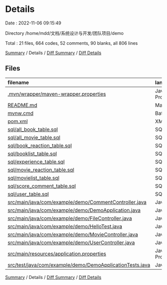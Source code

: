 # Details

Date : 2022-11-06 09:15:49

Directory /home/mdd/文档/系统设计与开发/团队项目/demo

Total : 21 files,  664 codes, 52 comments, 90 blanks, all 806 lines

[Summary](results.md) / Details / [Diff Summary](diff.md) / [Diff Details](diff-details.md)

## Files
| filename | language | code | comment | blank | total |
| :--- | :--- | ---: | ---: | ---: | ---: |
| [.mvn/wrapper/maven-wrapper.properties](/.mvn/wrapper/maven-wrapper.properties) | Java Properties | 2 | 0 | 1 | 3 |
| [README.md](/README.md) | Markdown | 4 | 0 | 3 | 7 |
| [mvnw.cmd](/mvnw.cmd) | Batch | 102 | 51 | 36 | 189 |
| [pom.xml](/pom.xml) | XML | 50 | 0 | 6 | 56 |
| [sql/all_book_table.sql](/sql/all_book_table.sql) | SQL | 21 | 0 | 0 | 21 |
| [sql/all_movie_table.sql](/sql/all_movie_table.sql) | SQL | 22 | 0 | 0 | 22 |
| [sql/book_reaction_table.sql](/sql/book_reaction_table.sql) | SQL | 15 | 0 | 0 | 15 |
| [sql/booklist_table.sql](/sql/booklist_table.sql) | SQL | 16 | 0 | 0 | 16 |
| [sql/experience_table.sql](/sql/experience_table.sql) | SQL | 9 | 0 | 0 | 9 |
| [sql/movie_reaction_table.sql](/sql/movie_reaction_table.sql) | SQL | 15 | 0 | 0 | 15 |
| [sql/movielist_table.sql](/sql/movielist_table.sql) | SQL | 16 | 0 | 0 | 16 |
| [sql/score_comment_table.sql](/sql/score_comment_table.sql) | SQL | 9 | 0 | 0 | 9 |
| [sql/user_table.sql](/sql/user_table.sql) | SQL | 20 | 0 | 0 | 20 |
| [src/main/java/com/example/demo/CommentController.java](/src/main/java/com/example/demo/CommentController.java) | Java | 55 | 0 | 5 | 60 |
| [src/main/java/com/example/demo/DemoApplication.java](/src/main/java/com/example/demo/DemoApplication.java) | Java | 9 | 0 | 5 | 14 |
| [src/main/java/com/example/demo/FileController.java](/src/main/java/com/example/demo/FileController.java) | Java | 48 | 0 | 7 | 55 |
| [src/main/java/com/example/demo/HelloTest.java](/src/main/java/com/example/demo/HelloTest.java) | Java | 11 | 0 | 3 | 14 |
| [src/main/java/com/example/demo/MovieController.java](/src/main/java/com/example/demo/MovieController.java) | Java | 109 | 1 | 9 | 119 |
| [src/main/java/com/example/demo/UserController.java](/src/main/java/com/example/demo/UserController.java) | Java | 117 | 0 | 9 | 126 |
| [src/main/resources/application.properties](/src/main/resources/application.properties) | Java Properties | 5 | 0 | 1 | 6 |
| [src/test/java/com/example/demo/DemoApplicationTests.java](/src/test/java/com/example/demo/DemoApplicationTests.java) | Java | 9 | 0 | 5 | 14 |

[Summary](results.md) / Details / [Diff Summary](diff.md) / [Diff Details](diff-details.md)
